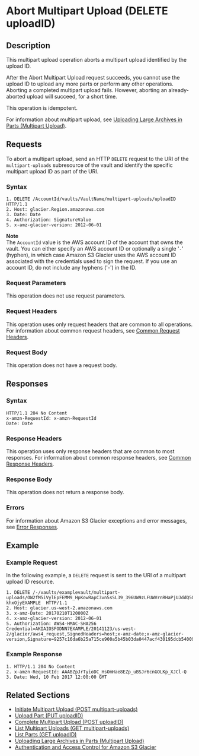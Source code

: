 # Abort Multipart Upload \(DELETE uploadID\)<a name="api-multipart-abort-upload"></a>

## Description<a name="api-multipart-abort-upload-description"></a>

This multipart upload operation aborts a multipart upload identified by the upload ID\.

After the Abort Multipart Upload request succeeds, you cannot use the upload ID to upload any more parts or perform any other operations\. Aborting a completed multipart upload fails\. However, aborting an already\-aborted upload will succeed, for a short time\. 

This operation is idempotent\. 

For information about multipart upload, see [Uploading Large Archives in Parts \(Multipart Upload\)](uploading-archive-mpu.md)\.

## Requests<a name="api-multipart-abort-upload-requests"></a>

To abort a multipart upload, send an HTTP `DELETE` request to the URI of the `multipart-uploads` subresource of the vault and identify the specific multipart upload ID as part of the URI\.

### Syntax<a name="api-multipart-abort-upload-requests-syntax"></a>

```
1. DELETE /AccountId/vaults/VaultName/multipart-uploads/uploadID HTTP/1.1
2. Host: glacier.Region.amazonaws.com
3. Date: Date
4. Authorization: SignatureValue
5. x-amz-glacier-version: 2012-06-01
```

**Note**  
The `AccountId` value is the AWS account ID of the account that owns the vault\. You can either specify an AWS account ID or optionally a single '`-`' \(hyphen\), in which case Amazon S3 Glacier uses the AWS account ID associated with the credentials used to sign the request\. If you use an account ID, do not include any hyphens \('\-'\) in the ID\.

### Request Parameters<a name="api-multipart-abort-upload-requests-parameters"></a>

This operation does not use request parameters\.

### Request Headers<a name="api-multipart-abort-upload-requests-headers"></a>

This operation uses only request headers that are common to all operations\. For information about common request headers, see [Common Request Headers](api-common-request-headers.md)\.

### Request Body<a name="api-multipart-abort-upload-requests-elements"></a>

This operation does not have a request body\.

## Responses<a name="api-multipart-abort-upload-responses"></a>

### Syntax<a name="api-multipart-abort-upload-responses-syntax"></a>

```
HTTP/1.1 204 No Content
x-amzn-RequestId: x-amzn-RequestId
Date: Date
```

### Response Headers<a name="api-multipart-abort-upload-responses-headers"></a>

This operation uses only response headers that are common to most responses\. For information about common response headers, see [Common Response Headers](api-common-response-headers.md)\.

### Response Body<a name="api-multipart-abort-upload-responses-elements"></a>

This operation does not return a response body\.

### Errors<a name="api-multipart-abort-upload-responses-errors"></a>

For information about Amazon S3 Glacier exceptions and error messages, see [Error Responses](api-error-responses.md)\.

## Example<a name="api-multipart-abort-upload-examples"></a>

### Example Request<a name="api-multipart-abort-upload-example-request"></a>

In the following example, a `DELETE` request is sent to the URI of a multipart upload ID resource\.

```
1. DELETE /-/vaults/examplevault/multipart-uploads/OW2fM5iVylEpFEMM9_HpKowRapC3vn5sSL39_396UW9zLFUWVrnRHaPjUJddQ5OxSHVXjYtrN47NBZ-khxOjyEXAMPLE  HTTP/1.1
2. Host: glacier.us-west-2.amazonaws.com
3. x-amz-Date: 20170210T120000Z
4. x-amz-glacier-version: 2012-06-01
5. Authorization: AWS4-HMAC-SHA256 Credential=AKIAIOSFODNN7EXAMPLE/20141123/us-west-2/glacier/aws4_request,SignedHeaders=host;x-amz-date;x-amz-glacier-version,Signature=9257c16da6b25a715ce900a5b45b03da0447acf430195dcb540091b12966f2a2
```

### Example Response<a name="api-multipart-abort-upload-example-response"></a>

```
1. HTTP/1.1 204 No Content
2. x-amzn-RequestId: AAABZpJrTyioDC_HsOmHae8EZp_uBSJr6cnGOLKp_XJCl-Q
3. Date: Wed, 10 Feb 2017 12:00:00 GMT
```

## Related Sections<a name="related-sections-multipart-abort-upload"></a>
+ [Initiate Multipart Upload \(POST multipart\-uploads\)](api-multipart-initiate-upload.md)
+ [Upload Part \(PUT uploadID\)](api-upload-part.md)
+ [Complete Multipart Upload \(POST uploadID\)](api-multipart-complete-upload.md)
+ [List Multipart Uploads \(GET multipart\-uploads\)](api-multipart-list-uploads.md)
+ [List Parts \(GET uploadID\)](api-multipart-list-parts.md)
+ [Uploading Large Archives in Parts \(Multipart Upload\)](uploading-archive-mpu.md)
+ [Authentication and Access Control for Amazon S3 Glacier](auth-and-access-control.md)